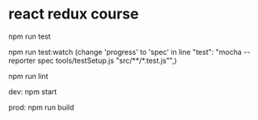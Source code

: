 # react redux course

npm run test

npm run test:watch (change 'progress' to 'spec' in line "test": "mocha --reporter spec tools/testSetup.js \"src/**/*.test.js\"",)

npm run lint


dev:
npm start

prod:
npm run build